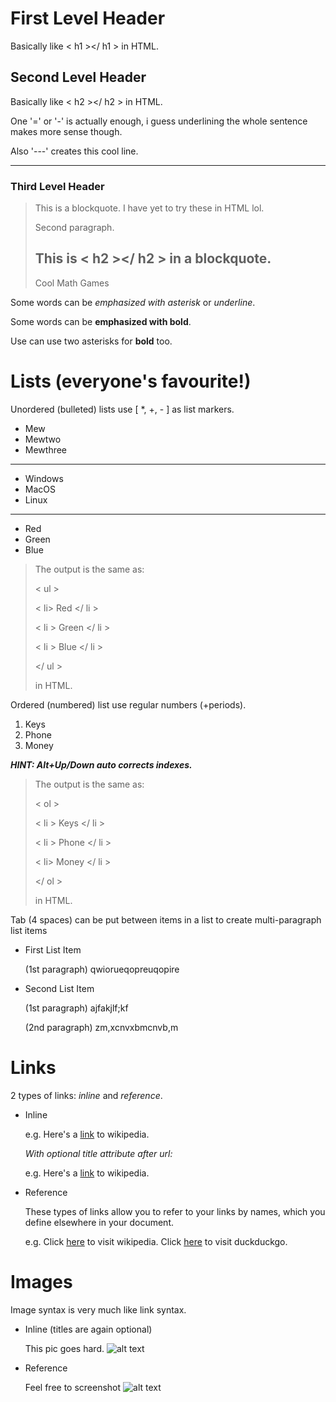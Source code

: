 <!-- This is me trying out Markdown! -->
<!-- AUTHOR: Petros Frangatzis -->
<!-- Date: 18/02/2022, 06:18 PM -->

First Level Header
====================
Basically like < h1 ></ h1 >  in HTML.


Second Level Header
-------------------
Basically like < h2 ></ h2 >  in HTML.



One '=' or '-' is actually enough,  i guess underlining the whole sentence makes more sense though.

Also '---' creates this cool line.

---

### Third Level Header

> This is a blockquote. I have yet to try these in HTML lol.
> 
> Second paragraph.
>
> ## This is < h2 ></ h2 > in a blockquote.
> Cool
> Math
> Games

Some words can be *emphasized with asterisk* or _underline_.

Some words can be __emphasized with bold__.

Use can use two asterisks for **bold** too.


Lists (everyone's favourite!)
=============================
Unordered (bulleted) lists use [ *, +, - ] as list markers.

* Mew
* Mewtwo
* Mewthree
---
+ Windows
+ MacOS
+ Linux
---
- Red
- Green
- Blue

> The output is the same as:
> 
> < ul >
> 
> < li> Red </ li >
> 
> < li > Green </ li >
> 
> < li > Blue </ li >
> 
> </ ul >
>
> in HTML.

Ordered (numbered) list use regular numbers (+periods).

1. Keys
2. Phone
3. Money

**_HINT: Alt+Up/Down auto corrects indexes._**

> The output is the same as:
> 
> < ol >
> 
> < li > Keys </ li >
> 
> < li > Phone </ li >
> 
> < li> Money </ li >
> 
> </ ol >
>
> in HTML.

Tab (4 spaces) can be put between items in a list to create multi-paragraph list items

* First List Item

    (1st paragraph) qwiorueqopreuqopire
    
* Second List Item

    (1st paragraph) ajfakjlf;kf

    (2nd paragraph) zm,xcnvxbmcnvb,m

Links
=====
2 types of links: *inline* and *reference*.

- Inline

    e.g. Here's a [link](http://wikipedia.org) to wikipedia.
    
    _With optional title attribute after url:_

    e.g. Here's a [link](http://wikipedia.org "Wikipedia") to wikipedia.

- Reference

    These types of links allow you to refer to your links by names, which you define elsewhere in your document.

    e.g. Click [here][1] to visit wikipedia. Click [here][a_url] to visit duckduckgo.

    [1]: http://wikipedia.org   "Wikipedia"
    [a_url]: http://duckduckgo.com  "Duckduckgo"


Images
======
Image syntax is very much like link syntax.

+ Inline (titles are again optional)

    This pic goes hard.
    ![alt text](https://ahseeit.com//king-include/uploads/2021/04/man-on-white-studio-background-260nw-1820135141-9099283213.jpg "this_pic_goes_hard")

+ Reference

    Feel free to screenshot
    ![alt text][pic_that_goes_hard]

    [pic_that_goes_hard]: https://ahseeit.com//king-include/uploads/2021/04/man-on-white-studio-background-260nw-1820135141-9099283213.jpg "this_pic_goes_hard"

